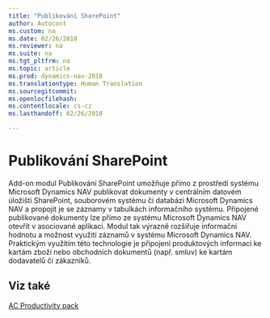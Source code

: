 ```yaml
---
title: "Publikování SharePoint"
author: Autocont
ms.custom: na
ms.date: 02/26/2018
ms.reviewer: na
ms.suite: na
ms.tgt_pltfrm: na
ms.topic: article
ms.prod: dynamics-nav-2018
ms.translationtype: Human Translation
ms.sourcegitcommit: 
ms.openlocfilehash: 
ms.contentlocale: cs-cz
ms.lasthandoff: 02/26/2018

---
```


# <a name="ac-pp-sharepoint-publisher.md"></a>Publikování SharePoint

Add-on modul Publikování SharePoint umožňuje přímo z prostředí systému Microsoft Dynamics NAV publikovat dokumenty v centrálním datovém úložišti SharePoint, souborovém systému či databázi Microsoft Dynamics NAV a propojit je se záznamy v tabulkách informačního systému. Připojené publikované dokumenty lze přímo ze systému Microsoft Dynamics NAV otevřít v asociované aplikaci. Modul tak výrazně rozšiřuje informační hodnotu a možnost využití záznamů v systému Microsoft Dynamics NAV. Praktickým využitím této technologie je připojení produktových informací ke kartám zboží nebo obchodních dokumentů (např. smluv) ke kartám dodavatelů či zákazníků.

## <a name="see-also"></a>Viz také  
[AC Productivity pack](ac-pp-productivity-pack.md)  